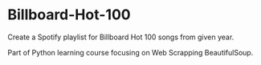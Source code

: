 # Billboard-Hot-100
Create a Spotify playlist for Billboard Hot 100 songs from given year.

Part of Python learning course focusing on Web Scrapping BeautifulSoup.
